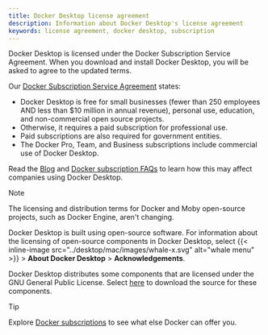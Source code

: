 ```yaml
---
title: Docker Desktop license agreement
description: Information about Docker Desktop's license agreement
keywords: license agreement, docker desktop, subscription
---
```


Docker Desktop is licensed under the Docker Subscription Service Agreement. When you download and install Docker Desktop, you will be asked to agree to the updated terms.

Our [Docker Subscription Service Agreement](https://www.docker.com/legal/docker-subscription-service-agreement) states:

 - Docker Desktop is free for small businesses (fewer than 250 employees AND less than $10 million in annual revenue), personal use, education, and non-commercial open source projects.
 - Otherwise, it requires a paid subscription for professional use.
- Paid subscriptions are also required for government entities.
- The Docker Pro, Team, and Business subscriptions include commercial use of Docker Desktop.

Read the [Blog](https://www.docker.com/blog/updating-product-subscriptions/) and [Docker subscription FAQs](https://www.docker.com/pricing/faq) to learn how this may affect companies using Docker Desktop.

> [!NOTE]
>
> The licensing and distribution terms for Docker and Moby open-source projects, such as Docker Engine, aren't changing.

Docker Desktop is built using open-source software. For information about the licensing of open-source components in Docker Desktop, select {{< inline-image src="../desktop/mac/images/whale-x.svg" alt="whale menu" >}} > **About Docker Desktop** > **Acknowledgements**.

Docker Desktop distributes some components that are licensed under the
GNU General Public License. Select [here](https://download.docker.com/opensource/License.tar.gz) to download the source for these components.

> [!TIP]
>
> Explore [Docker subscriptions](https://www.docker.com/pricing/) to see what else Docker can offer you. 

